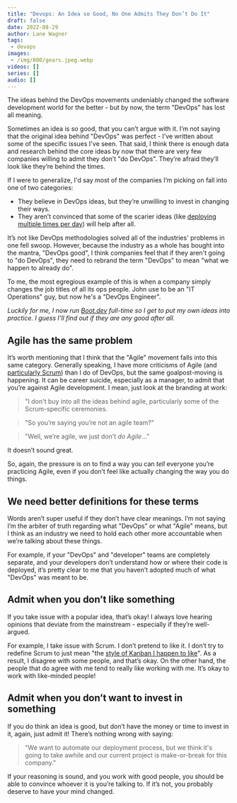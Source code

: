 ```yaml
---
title: "Devops: An Idea so Good, No One Admits They Don’t Do It"
draft: false
date: 2022-08-29
author: Lane Wagner
tags:
 - devops
images:
 - /img/800/gears.jpeg.webp
videos: []
series: []
audio: []
---
```


The ideas behind the DevOps movements undeniably changed the software development world for the better - but by now, the term "DevOps" has lost all meaning.

Sometimes an idea is so good, that you can’t argue with it. I’m not saying that the original idea behind "DevOps" was perfect - I’ve written about some of the specific issues I've seen. That said, I think there is enough data and research behind the core ideas by now that there are very few companies willing to admit they don’t "do DevOps". They’re afraid they’ll look like they’re behind the times.

If I were to generalize, I'd say most of the companies I’m picking on fall into one of two categories:

* They believe in DevOps ideas, but they’re unwilling to invest in changing their ways.
* They aren’t convinced that some of the scarier ideas (like [deploying multiple times per day](/posts/continuous-deployments-arent-continuous-disruptions)) will help after all.

It’s not like DevOps methodologies solved all of the industries' problems in one fell swoop. However, because the industry as a whole has bought into the mantra, "DevOps good", I think companies feel that if they aren't going to "do DevOps", they need to rebrand the term "DevOps" to mean "what we happen to already do".

To me, the most egregious example of this is when a company simply changes the job titles of all its ops people. John use to be an "IT Operations" guy, but now he's a "DevOps Engineer".

*Luckily for me, I now run [Boot.dev](https://boot.dev) full-time so I get to put my own ideas into practice. I guess I'll find out if they are any good after all.*

## Agile has the same problem

It’s worth mentioning that I think that the "Agile" movement falls into this same category. Generally speaking, I have more criticisms of Agile (and [particularly Scrum](/posts/leave-scrum-to-rugby)) than I do of DevOps, but the same goalpost-moving is happening. It can be career suicide, especially as a manager, to admit that you’re against Agile development. I mean, just look at the branding at work:

> "I don't buy into all the ideas behind agile, particularly some of the Scrum-specific ceremonies.

> "So you’re saying you’re not an agile team?"

> "Well, we’re agile, we just don’t *do Agile*…"

It doesn’t sound great.

So, again, the pressure is on to find a way you can *tell* everyone you’re practicing Agile, even if you don’t feel like actually changing the way you do things.

## We need better definitions for these terms

Words aren’t super useful if they don’t have clear meanings. I’m not saying I’m the arbiter of truth regarding what "DevOps" or what "Agile" means, but I think as an industry we need to hold each other more accountable when we’re talking about these things.

For example, if your "DevOps" and "developer" teams are completely separate, and your developers don’t understand how or where their code is deployed, it’s pretty clear to me that you haven’t adopted much of what "DevOps" was meant to be.

## Admit when you don’t like something

If you take issue with a popular idea, that’s okay! I always love hearing opinions that deviate from the mainstream - especially if they’re well-argued.

For example, I take issue with Scrum. I don’t pretend to like it. I don’t try to redefine Scrum to just mean "the [style of Kanban I happen to like](/posts/kanban-vs-scrum)". As a result, I disagree with some people, and that’s okay. On the other hand, the people that do agree with me tend to really like working with me. It’s okay to work with like-minded people!

## Admit when you don’t want to invest in something

If you do think an idea is good, but don’t have the money or time to invest in it, again, just admit it! There’s nothing wrong with saying:

> "We want to automate our deployment process, but we think it's going to take awhile and our current project is make-or-break for this company."

If your reasoning is sound, and you work with good people, you should be able to convince whoever it is you’re talking to. If it’s not, you probably deserve to have your mind changed.
